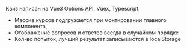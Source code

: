 Квиз написан на Vue3 Options API, Vuex, Typescript.
- Массив курсов подгружается при монтировании главного компонента,
- Отображение вопросов и ответов всегда в случайном порядке
- Кол-во попыток, лучший результат записываются в localStorage

